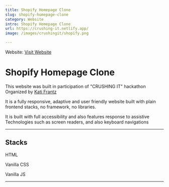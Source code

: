 ```yaml
---
title: Shopify Homepage Clone
slug: shopify-homepage-clone
category: Website
intro: Shopify Homepage Clone
url: https://crushing-it.netlify.app/
image: /images/crushingit/shopify.png

---
```



Website: [Visit Website](https://crushing-it.netlify.app/)


# Shopify Homepage Clone

This website was built in participation of "CRUSHING IT" hackathon Organized by [Kati Frantz](https://www.katifrantz.com/) 

It is a fully responsive,  adaptive and user friendly website built with plain frontend stacks, no framework, no libraries.

It is built with full accessibility and also features response to assistive Technologies such as screen readers, and also keyboard navigations

***

## Stacks
HTML

Vanilla CSS

Vanilla JS
***
